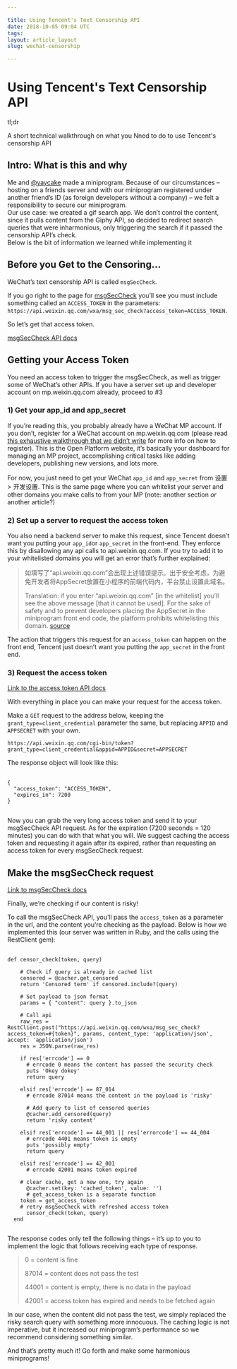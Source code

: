 ```yaml
---

title: Using Tencent's Text Censorship API
date: 2018-10-05 09:04 UTC
tags:
layout: article_layout
slug: wechat-censorship

---
```


# Using Tencent's Text Censorship API

<div class="tldr-container">
  <div class="tldr-label">tl;dr</div>
  <p class="tldr"> 
    A short technical walkthrough on what you Nned to do to use Tencent's censorship API
  </p>
</div>

##  Intro: What is this and why
Me and <a class="highlight" href="http://thegraceyang.com/" target="_blank">@yaycake</a> made a miniprogram. Because of our circumstances – hosting on a friends server and with our miniprogram registered under another friend’s ID (as foreign developers without a company) – we felt a responsibility to secure our miniprogram. <br>
Our use case: we created a gif search app. We don’t control the content, since it pulls content from the Giphy API, so decided to redirect search queries that were inharmonious, only triggering the search if it passed the censorship API’s check.<br>
Below is the bit of information we learned while implementing it

## Before you Get to the Censoring…

WeChat’s text censorship API is called `msgSecCheck`.

If you go right to the page for [msgSecCheck](https://developers.weixin.qq.com/miniprogram/dev/api/msgSecCheck.html) you’ll see you must include something called an `ACCESS_TOKEN` in the parameters:<br>
`https://api.weixin.qq.com/wxa/msg_sec_check?access_token=ACCESS_TOKEN`.

So let’s get that access token.

[msgSecCheck API docs](https://developers.weixin.qq.com/miniprogram/dev/api/msgSecCheck.html)

## Getting your Access Token
You need an access token to trigger the msgSecCheck, as well as trigger some of WeChat’s  other APIs. If you have a server set up and developer account on mp.weixin.qq.com already, proceed to #3

### 1) Get your app_id and app_secret
If you’re reading this, you probably already have a WeChat MP account. If you don’t, register for a WeChat account on mp.weixin.qq.com (please read [this exhaustive walkthrough that we didn’t write](insert-good-registration-walkthorugh-here) for more info on how to register). This is the Open Platform website, it’s basically your dashboard for managing an MP project, accomplishing critical tasks like adding developers, publishing new versions, and lots more.

For now, you just need to get your WeChat `app_id` and `app_secret` from 设置 > 开发设置. This is the same page where you can whitelist your server and other domains you make calls to from your MP (note: another section _or_ another article?)

### 2) Set up a server to request the access token
You also need a backend server to make this request, since Tencent doesn’t want you putting your `app_id`or `app_secret` in the front-end. They enforce this by disallowing any api calls to api.weixin.qq.com.   If you try to add it to your whitelisted domains you will get an error that’s further explained:

> 如填写了“api.weixin.qq.com”会出现上述错误提示。出于安全考虑，为避免开发者将AppSecret放置在小程序的前端代码内，平台禁止设置此域名。
>
> Translation: if you enter “api.weixin.qq.com” [in the whitelist] you’ll see the above message [that it cannot be used]. For the sake of safety and to prevent developers placing the AppSecret in the miniprogram front end code, the platform prohibits whitelisting this domain.
> [source](http://kf.qq.com/faq/1706236NjINj1706236VRZBR.html)

The action that triggers this request for an `access_token`  can happen on the front end, Tencent just doesn’t want you putting the `app_secret` in the front end.

### 3) Request the access token
[Link to the access token API docs](https://developers.weixin.qq.com/miniprogram/dev/api/token.html#%E8%8E%B7%E5%8F%96-accesstoken)

With everything in place you can make your request for the access token.

Make a `GET` request to the address below, keeping the `grant_type=client_credential` parameter the same, but replacing  `APPID` and `APPSECRET` with your own.

 `https://api.weixin.qq.com/cgi-bin/token?grant_type=client_credential&appid=APPID&secret=APPSECRET`

The response object will look like this:

<pre>
  <code class="json">
{
  "access_token": "ACCESS_TOKEN",
  "expires_in": 7200
}
  </code>
</pre>

Now you can grab the very long access token and send it to your msgSecCheck API request. As for the expiration (7200 seconds = 120 minutes) you can do with that what you will. We suggest caching the access token and requesting it again after its expired, rather than requesting an access token for every msgSecCheck request.

## Make the msgSecCheck request
[Link to msgSecCheck docs](https://developers.weixin.qq.com/miniprogram/dev/api/msgSecCheck.html)

Finally, we’re checking if our content is risky!

To call the msgSecCheck API, you’ll pass the `access_token` as a parameter in the url, and the content you’re checking as the payload. Below is how we implemented this (our server was written in Ruby, and the calls using the RestClient gem):

<pre>
  <code class="rb">
def censor_check(token, query)

    # Check if query is already in cached list
    censored = @cacher.get_censored
    return 'Censored term' if censored.include?(query)

    # Set payload to json format
    params = { "content": query }.to_json

    # Call api
    raw_res = RestClient.post("https://api.weixin.qq.com/wxa/msg_sec_check?access_token=#{token}", params, content_type: 'application/json', accept: 'application/json')
    res = JSON.parse(raw_res)

    if res['errcode'] == 0
      # errcode 0 means the content has passed the security check
      puts 'Okey dokey'
      return query

    elsif res['errcode'] == 87_014
      # errcode 87014 means the content in the payload is 'risky'

      # Add query to list of censored queries
      @cacher.add_censored(query)
      return 'risky content'

    elsif res['errcode'] == 44_001 || res['errorcode'] == 44_004
      # errcode 4401 means token is empty
      puts 'possibly empty'
      return query

    elsif res['errcode'] == 42_001
      # errcode 42001 means token expired

    # clear cache, get a new one, try again
      @cacher.set(key: 'cached_token', value: '')
      # get_access_token is a separate function
    token = get_access_token
    # retry msgSecCheck with refreshed access token
      censor_check(token, query)
  end
  </code>
</pre>

The response codes only tell the following things – it’s up to you to implement the logic that follows receiving each type of response.


> 0 = content is fine
>
> 87014 = content does not pass the test
>
> 44001 = content is empty, there is no data in the payload
>
> 42001 = access token has expired and needs to be fetched again

In our case, when the content did not pass the test, we simply replaced the risky search query with something more innocuous. The caching logic is not imperative, but it increased our miniprogram’s performance so we recommend considering something similar.

And that’s pretty much it! Go forth and make some harmonious miniprograms!

